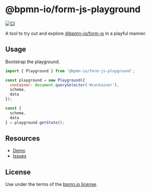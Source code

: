 # @bpmn-io/form-js-playground

[![CI](https://github.com/bpmn-io/form-js/workflows/CI/badge.svg)](https://github.com/bpmn-io/form-js/actions?query=workflow%3ACI)

A tool to try out and explore [@bpmn-io/form-js](../form-js) in a playful manner.


## Usage

Bootstrap the playground.

```javascript
import { Playground } from '@bpmn-io/form-js-playground';

const playground = new Playground({
  container: document.querySelector('#container'),
  schema,
  data
});

const {
  schema,
  data
} = playground.getState();
```

## Resources

* [Demo](https://demo.bpmn.io/form)
* [Issues](https://github.com/bpmn-io/form-js/issues)


## License

Use under the terms of the [bpmn.io license](http://bpmn.io/license).